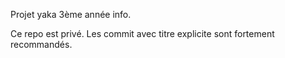 Projet yaka 3ème année info.

Ce repo est privé.
Les commit avec titre explicite sont fortement recommandés.
